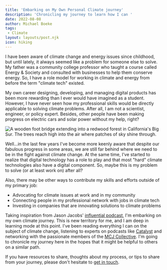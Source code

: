 ```yaml
---
title: 'Embarking on My Own Personal Climate journey'
description: 'Chronicling my journey to learn how I can '
date: 2022-08-08
author: Michael Boeke
tags:
 - Climate
layout: layouts/post.njk
icon: hiking
---
```




<p>I have been aware of climate change and energy issues since childhood, but until lately, it always seemed like a problem for someone else to solve. My father was a community college professor who taught a course called Energy & Society and consulted with businesses to help them conserve energy. So, I have a role model for working in climate and energy from before the term "climate tech" existed.</p>

<p> My own career designing, developing, and managing digital products has been more rewarding than I ever would have imagined as a student. However, I have never seen how my professional skills would be directly applicable to solving climate problems. After all, I am not a scientist, engineer, or policy expert. Besides, other people have been making progress on electric cars and solar power without my help, right?</p>
<p><img src="/img/redwood-forest-path.jpg"/ class="portrait-image" alt="A wooden foot bridge extending into a redwood forest in California's Big Sur. The trees reach high into the air where patches of sky shine through."></p>
<p>Well...in the last few years I've become more keenly aware that despite our fabulous progress in some areas, we are still far behind where we need to be in the fight against climate change. At the same time, I’ve started to realize that digital technology has a role to play and that most "hard" climate technologies also have a digital component. So, maybe this is my problem to solve (or at least work on) after all?</p>

<p>Also, there may be other ways to contribute my skills and efforts outside of my primary job:</p>
<ul>
    <li>Advocating for climate issues at work and in my community
    <li>Connecting people in my professional network with jobs in climate tech
    <li>Investing in companies that are innovating solutions to climate problems
</ul>

<p>Taking inspiration from Jason Jacobs' <a href="https://podcasts.apple.com/us/podcast/my-climate-journey/id1462776122">influential podcast</a>, I'm embarking on my own climate journey. This is new territory for me, and I am deep in learning mode at this point. I've been reading everything I can on the subject of climate change, listening to experts on podcasts like <a href="https://podcasts.apple.com/us/podcast/catalyst-with-shayle-kann/id1593204897">Catalyst</a> and networking with the passionate members of the <a href="https://www.mcjcollective.com/">MCJ Collective</a>. I'm going to chronicle my journey here in the hopes that it might be helpful to others on a similar path.</p>

<p>If you have resources to share, thoughts about my process, or tips to share from your journey, please don't hesitate to <a href="mailto:michael@michaelboeke.com">get in touch</a>.</p>